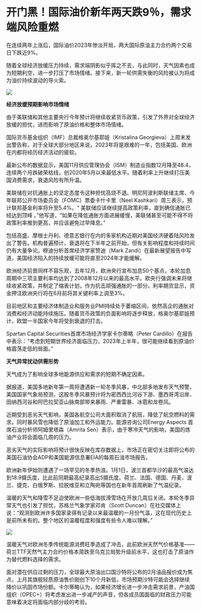 # 开门黑！国际油价新年两天跌9％，需求端风险重燃

在连续两年上涨后，国际油价2023年惨淡开局，两大国际原油主力合约两个交易日下跌近9%。

随着全球经济放缓压力持续，需求端阴影似乎挥之不去，与此同时，天气因素也成为短期利空，进一步打压了市场情绪。接下来，新一轮供需失衡的风险被认为将成为油价持续波动的导火索。

![](https://inews.gtimg.com/newsapp_bt/0/15594342927/1000)

**经济放缓预期影响市场情绪**

由于美联储和其他主要央行今年预计将继续收紧货币政策，引发了外界对全球经济放缓的担忧，进而影响了原油价格和整体市场情绪。

国际货币基金组织（IMF）总裁格奥尔基耶娃（Kristalina
Georgieva）上周末发出警告称，对于全球大部分地区来说，2023年将是艰难的一年，包括美国、欧洲在内都将经历经济活动的疲软。

最新公布的数据显示，美国11月供应管理协会（ISM）制造业指数12月降至48.4，连续两个月跌破荣枯线，创2020年5月以来最低水平。随着利率上升继续打压美国消费需求，衰退风险有所升温。

美联储在对抗通胀上的坚定态度令这种担忧高烧不退。明尼阿波利斯联储主席、今年联邦公开市场委员会（FOMC）票委卡什卡里（Neel
Kashkari）周三表示，预计联邦基金利率将升至5.4%。“ 美联储应该继续提高政策利率，直到确信通胀已经达到顶峰
。”他写道，“如果在降低通胀方面进展缓慢，美联储甚至可能不得不将政策利率推到更高，并应该避免过早降息。”

包括高盛、摩根士丹利、德意志银行在内的多家机构近期对美国经济硬着陆风险发出了警告。机构普遍预计，衰退将在下半年之前开始，但有关影响程度和持续时间仍有大量争论。穆迪分析首席经济学家赞迪（Mark
Zandi）在最新展望报告中写道，美国经济陷入的持续放缓可能将直至2024年才能缓解。

欧洲经济前景同样不容乐观，去年12月，欧洲央行宣布加息50个基点，本轮加息周期中三项主要利率均达到了2008年12月以来的最高水平。欧央行强调未来将继续收紧政策，并制定了缩表计划，作为抗击顽强通胀的一部分。利率期货显示，资金押注欧洲央行将在6月前将其关键利率上调至3%。

目前地区和主要经济体制造业和服务业PMI持续处于萎缩区间，依然高企的通胀对消费和经济动能持续施压。随着货币政策的负面影响将逐步释放，格奥尔基耶娃预计，欧盟一半国家今年将受到衰退的打击。

Spartan Capital Securities首席市场经济学家卡尔蒂略（Peter
Cardillo）在报告中表示：“考虑到短期世界经济面临压力，2023年上半年，很可能继续看到原油价格震荡走低的局面。”

**天气异常扰动供需形势**

天气成为了影响全球多地能源供应和需求的短期不确定因素。

据报道，美国多地新年第一周将遭遇新一轮冬季风暴，中北部多地发布天气预警。美国国家气象局预测，这股冬季风暴预计将为密西西比河谷下游、墨西哥湾沿岸、田纳西河谷和阿巴拉契亚山脉南部带来暴雨、严重雷暴、冰雹和龙卷风。

近期受到恶劣天气影响，美国各航空公司大面积取消了航班，降低了航空燃料的需求。同时暴风雪也降低了原油加工和外运能力。能源咨询公司Energy Aspects
首席石油分析师阿姆里塔森（Amrita Sen）表示，由于寒冷天气的影响，美国的炼油产业将会面临几周的压力。

恶劣天气的实际影响将预计很快反映在库存数据上，市场正在密切关注即将公布的美国石油协会ADP和美国能源信息署EIA的每周石油市场报告。

欧洲新年伊始则遭遇了一场罕见的冬季热浪。1月1日，波兰首都华沙的最高气温达到18.9摄氏度，比此前同期最高纪录高出5摄氏度。荷兰、法国、德国、丹麦、波兰、捷克、白俄罗斯、拉脱维亚和立陶宛等国也在新年首周刷新了气温纪录。

温暖的天气和降雪不足迫使欧洲一些低海拔滑雪场在开放几周后关闭。本轮冬季异常天气也引发了担忧，苏格兰气象学家邓肯（Scott
Duncan）在社交媒体上说：“观测到欧洲许多国家录得有记录以来最温暖的一月份气温，这在现代历史上是前所未有的。整个地区的温暖程度和强度有些令人难以理解。”

![](https://inews.gtimg.com/newsapp_bt/0/15594342930/1000)

温暖天气对欧洲冬季传统能源消费旺季造成了冲击，此前欧洲天然气价格基准——荷兰TTF天然气主力合约价格本周跌至乌克兰局势升级前水平，这也打击了原油作为替代燃料选择的需求。

面对潜在供应过剩的压力，全球最大原油出口国沙特将公布的2月油品报价成为焦点，上月其旗舰轻质原油售价刚创下10个月新低，市场预期沙特可能会选择继续降价以巩固市场份额。卡尔蒂略认为，如果经济增长进一步冲击需求前景，产油国组织（OPEC+）将考虑发出进一步减产的声音，但各成员国面临的财政压力可能意味着决定将面临内部分歧的考验。

